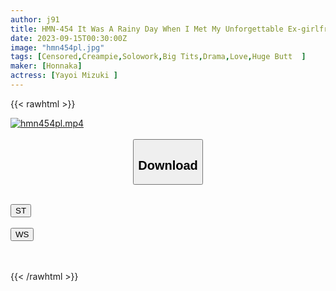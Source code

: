 ```yaml
---
author: j91
title: HMN-454 It Was A Rainy Day When I Met My Unforgettable Ex-girlfriend For The First Time In Five Years. After All, She Was The Most Beautiful Woman, But It Seems That She Already Has A New Boyfriend, So I Suddenly Felt Like I Became A Distant Existence, So I Just Had Sex With My Boyfriend. Also Creampie. Mizuki Yayoi
date: 2023-09-15T00:30:00Z
image: "hmn454pl.jpg"
tags: [Censored,Creampie,Solowork,Big Tits,Drama,Love,Huge Butt	 ]
maker: [Honnaka]
actress: [Yayoi Mizuki ]
---
```



{{< rawhtml >}}

<div class="video" data-videoid="BambLzoDmmhyD1W">
    <a href="javascript:;">
        <img src="https://my.j91.asia/posts/hmn454pl/hmn454pl.jpg" width="WIDTH" height="HEIGHT" alt="hmn454pl.mp4" loading="lazy">
    </a>
</div>

<script type="text/javascript" src="https://j91.asia/asset/on-demand-st.js"></script>

<br>
  <link rel="stylesheet" href="https://j91.asia/asset/bs5.css">
  
  <center>
  <button class="btn btn-primary" type="button" data-bs-toggle="collapse" data-bs-target=".multi-collapse" aria-expanded="false" aria-controls="multiCollapseExample1 multiCollapseExample2"><h2>Download</h2></button></center>
</p>
<div class="row">
  <div class="col">
    <div class="collapse multi-collapse" id="multiCollapseExample1">
      <div class="card card-body">
	      	      <br>
<div class="buttons">  
<a href="https://streamtape.to/v/BambLzoDmmhyD1W"><button class="btn-hover color-3"><i class="fa fa-download"></i> ST</button></a></div>
    </div>
  </div>
</div>
  <div class="col">
    <div class="collapse multi-collapse" id="multiCollapseExample2">
      <div class="card card-body">
	      <br>
<div class="buttons">
    <a href="https://wolfstream.tv/3i7gcrrhdj7l"><button class="btn-hover color-9"><i class="fa fa-download"></i> WS</button></a></div>
<br><br>
      </div>
    </div>
  </div>
</div>

{{< /rawhtml >}}
